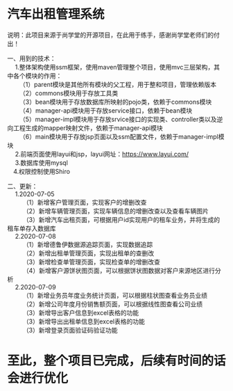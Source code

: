 # 汽车出租管理系统
说明：此项目来源于尚学堂的开源项目，在此用于练手，感谢尚学堂老师们的付出！


一、用到的技术：<br>
 &emsp; 1.整体架构使用ssm框架，使用maven管理整个项目，使用mvc三层架构，其中各个模块的作用：<br>
     &emsp;&emsp;（1）parent模块是其他所有模块的父工程，用于整和项目，管理依赖版本<br>
     &emsp;&emsp;（2）commons模块用于存放工具类<br>
     &emsp;&emsp;（3）bean模块用于存放数据库所映射的pojo类，依赖于commons模块<br>
     &emsp;&emsp;（4）manager-api模块用于存放service接口，依赖于bean模块<br>
     &emsp;&emsp;（5）manager-impl模块用于存放srvice接口的实现类、controller类以及逆向工程生成的mapper映射文件，依赖于manager-api模块<br>
     &emsp;&emsp;（6）main模块用于存放jsp页面以及ssm配置文件，依赖于manager-impl模块<br>
 &emsp; 2.前端页面使用layui和jsp，layui网址：https://www.layui.com/   <br>
 &emsp; 3.数据库使用mysql<br>
 &emsp;4.权限控制使用Shiro<br>
 
 二、更新：<br>
 &emsp; 1.2020-07-05<br>
 &emsp; &emsp; （1）新增客户管理页面，实现客户的增删改查<br>
 &emsp; &emsp; （2）新增车辆管理页面，实现车辆信息的增删改查以及查看车辆图片<br>
 &emsp; &emsp; （3）新增汽车出租页面，可根据用户id实现用户的租车业务，并将生成的租车单存入数据库<br>
 &emsp; 2.2020-07-08<br>
  &emsp; &emsp; （1）新增德鲁伊数据源追踪页面，实现数据追踪<br>
  &emsp; &emsp; （2）新增出租单管理页面，实现出租单的查删改<br>
  &emsp; &emsp; （3）新增检查单管理页面，实现检查单的增删改查<br>
  &emsp; &emsp; （4）新增客户源饼状图页面，可以根据饼状图数据对客户来源地区进行分析<br>
 &emsp; 2.2020-07-09<br>
 &emsp; &emsp; （1）新增业务员年度业务统计页面，可以根据柱状图查看业务员业绩<br>
 &emsp; &emsp; （2）新增公司年度月份销售额页面，可以根据线性图查看公司业绩<br>
 &emsp; &emsp; （3）新增导出客户信息到excel表格的功能<br>
 &emsp; &emsp; （3）新增导出出租单信息到excel表格的功能<br>
 &emsp; &emsp; （3）新增登录页面验证码验证功能<br>
# 至此，整个项目已完成，后续有时间的话会进行优化

